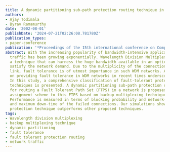 ```yaml
---
title: A dynamic partitioning sub-path protection routing technique in WDM mesh networks
authors:
- Ajay Todimala
- Byrav Ramamurthy
date: '2002-08-01'
publishDate: '2024-07-21T02:26:08.781780Z'
publication_types:
- paper-conference
publication: '*Proceedings of the 15th international conference on Computer communication*'
abstract: With the increasing popularity of bandwidth-intensive applications, network
  traffic has been growing exponentially. Wavelength Division Multiplexing (WDM) is
  a technique that can harness the huge bandwidth available in an optical fiber to
  satisfy the network demand. Due to the multiplicity of the connections on any single
  link, fault tolerance is of utmost importance in such WDM networks. Active research
  on providing fault tolerance in WDM networks in recent times underscores its significance.
  In this study, a comprehensive classification of fault-tolerant protection routing
  techniques is presented. A dynamic partitioning sub-path protection routing technique
  for routing a Fault Tolerant Path Set (FTPS) in a network is proposed. Wavelength
  assignment scheme to this FTPS based on backup multiplexing technique is discussed.
  Performance is measured in terms of blocking probability and network-wide average
  and maximum down-time of the failed connections. Our simulations show that this
  protection technique outperforms other proposed techniques.
tags:
- Wavelength division multiplexing
- backup multiplexing technique
- dynamic partitioning
- fault tolerance
- fault tolerant protection routing
- network traffic
---
```

